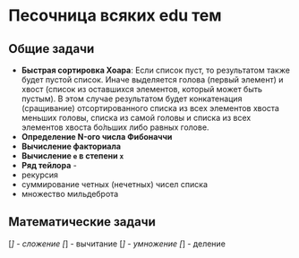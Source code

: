 # Песочница всяких edu тем

## Общие задачи

- __Быстрая сортировка Хоара__: Если список пуст, то результатом также будет пустой список. Иначе выделяется голова (первый элемент) и хвост (список из оставшихся элементов, который может быть пустым). В этом случае результатом будет конкатенация (сращивание) отсортированного списка из всех элементов хвоста меньших головы, списка из самой головы и списка из всех элементов хвоста бо́льших либо равных голове.
- __Определение N-ого числa Фибоначчи__
- __Вычисление факториала__
- __Вычисление `e` в степени `х`__
- __Ряд тейлора__ -
- рекурсия
- суммирование четных (нечетных) чисел списка
- множество мильдеброта

## Математические задачи

[_] - сложение
[_] - вычитание
[_] - умножение
[_] - деление